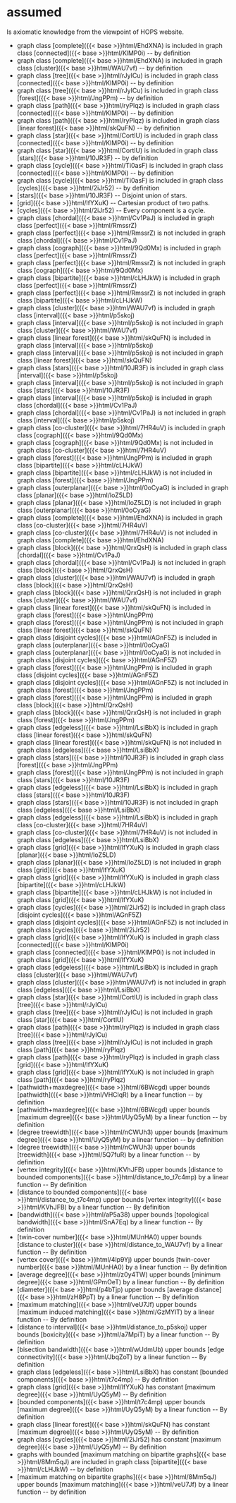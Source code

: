 # assumed

Is axiomatic knowledge from the viewpoint of HOPS website.

* graph class [complete]({{< base >}}html/EhdXNA) is included in graph class [connected]({{< base >}}html/KlMP0i) -- by definition
* graph class [complete]({{< base >}}html/EhdXNA) is included in graph class [cluster]({{< base >}}html/WAU7vf) -- by definition
* graph class [tree]({{< base >}}html/rJyICu) is included in graph class [connected]({{< base >}}html/KlMP0i) -- by definition
* graph class [tree]({{< base >}}html/rJyICu) is included in graph class [forest]({{< base >}}html/JngPPm) -- by definition
* graph class [path]({{< base >}}html/ryPlqz) is included in graph class [connected]({{< base >}}html/KlMP0i) -- by definition
* graph class [path]({{< base >}}html/ryPlqz) is included in graph class [linear forest]({{< base >}}html/skQuFN) -- by definition
* graph class [star]({{< base >}}html/CortlU) is included in graph class [connected]({{< base >}}html/KlMP0i) -- by definition
* graph class [star]({{< base >}}html/CortlU) is included in graph class [stars]({{< base >}}html/10JR3F) -- by definition
* graph class [cycle]({{< base >}}html/Ti0asF) is included in graph class [connected]({{< base >}}html/KlMP0i) -- by definition
* graph class [cycle]({{< base >}}html/Ti0asF) is included in graph class [cycles]({{< base >}}html/2iJr52) -- by definition
* [stars]({{< base >}}html/10JR3F) -- Disjoint union of stars.
* [grid]({{< base >}}html/lfYXuK) -- Cartesian product of two paths.
* [cycles]({{< base >}}html/2iJr52) -- Every component is a cycle.
* graph class [chordal]({{< base >}}html/Cv1PaJ) is included in graph class [perfect]({{< base >}}html/RmssrZ)
* graph class [perfect]({{< base >}}html/RmssrZ) is not included in graph class [chordal]({{< base >}}html/Cv1PaJ)
* graph class [cograph]({{< base >}}html/9Qd0Mx) is included in graph class [perfect]({{< base >}}html/RmssrZ)
* graph class [perfect]({{< base >}}html/RmssrZ) is not included in graph class [cograph]({{< base >}}html/9Qd0Mx)
* graph class [bipartite]({{< base >}}html/cLHJkW) is included in graph class [perfect]({{< base >}}html/RmssrZ)
* graph class [perfect]({{< base >}}html/RmssrZ) is not included in graph class [bipartite]({{< base >}}html/cLHJkW)
* graph class [cluster]({{< base >}}html/WAU7vf) is included in graph class [interval]({{< base >}}html/p5skoj)
* graph class [interval]({{< base >}}html/p5skoj) is not included in graph class [cluster]({{< base >}}html/WAU7vf)
* graph class [linear forest]({{< base >}}html/skQuFN) is included in graph class [interval]({{< base >}}html/p5skoj)
* graph class [interval]({{< base >}}html/p5skoj) is not included in graph class [linear forest]({{< base >}}html/skQuFN)
* graph class [stars]({{< base >}}html/10JR3F) is included in graph class [interval]({{< base >}}html/p5skoj)
* graph class [interval]({{< base >}}html/p5skoj) is not included in graph class [stars]({{< base >}}html/10JR3F)
* graph class [interval]({{< base >}}html/p5skoj) is included in graph class [chordal]({{< base >}}html/Cv1PaJ)
* graph class [chordal]({{< base >}}html/Cv1PaJ) is not included in graph class [interval]({{< base >}}html/p5skoj)
* graph class [co-cluster]({{< base >}}html/7HR4uV) is included in graph class [cograph]({{< base >}}html/9Qd0Mx)
* graph class [cograph]({{< base >}}html/9Qd0Mx) is not included in graph class [co-cluster]({{< base >}}html/7HR4uV)
* graph class [forest]({{< base >}}html/JngPPm) is included in graph class [bipartite]({{< base >}}html/cLHJkW)
* graph class [bipartite]({{< base >}}html/cLHJkW) is not included in graph class [forest]({{< base >}}html/JngPPm)
* graph class [outerplanar]({{< base >}}html/0oCyaG) is included in graph class [planar]({{< base >}}html/loZ5LD)
* graph class [planar]({{< base >}}html/loZ5LD) is not included in graph class [outerplanar]({{< base >}}html/0oCyaG)
* graph class [complete]({{< base >}}html/EhdXNA) is included in graph class [co-cluster]({{< base >}}html/7HR4uV)
* graph class [co-cluster]({{< base >}}html/7HR4uV) is not included in graph class [complete]({{< base >}}html/EhdXNA)
* graph class [block]({{< base >}}html/QrxQsH) is included in graph class [chordal]({{< base >}}html/Cv1PaJ)
* graph class [chordal]({{< base >}}html/Cv1PaJ) is not included in graph class [block]({{< base >}}html/QrxQsH)
* graph class [cluster]({{< base >}}html/WAU7vf) is included in graph class [block]({{< base >}}html/QrxQsH)
* graph class [block]({{< base >}}html/QrxQsH) is not included in graph class [cluster]({{< base >}}html/WAU7vf)
* graph class [linear forest]({{< base >}}html/skQuFN) is included in graph class [forest]({{< base >}}html/JngPPm)
* graph class [forest]({{< base >}}html/JngPPm) is not included in graph class [linear forest]({{< base >}}html/skQuFN)
* graph class [disjoint cycles]({{< base >}}html/AGnF5Z) is included in graph class [outerplanar]({{< base >}}html/0oCyaG)
* graph class [outerplanar]({{< base >}}html/0oCyaG) is not included in graph class [disjoint cycles]({{< base >}}html/AGnF5Z)
* graph class [forest]({{< base >}}html/JngPPm) is included in graph class [disjoint cycles]({{< base >}}html/AGnF5Z)
* graph class [disjoint cycles]({{< base >}}html/AGnF5Z) is not included in graph class [forest]({{< base >}}html/JngPPm)
* graph class [forest]({{< base >}}html/JngPPm) is included in graph class [block]({{< base >}}html/QrxQsH)
* graph class [block]({{< base >}}html/QrxQsH) is not included in graph class [forest]({{< base >}}html/JngPPm)
* graph class [edgeless]({{< base >}}html/LsiBbX) is included in graph class [linear forest]({{< base >}}html/skQuFN)
* graph class [linear forest]({{< base >}}html/skQuFN) is not included in graph class [edgeless]({{< base >}}html/LsiBbX)
* graph class [stars]({{< base >}}html/10JR3F) is included in graph class [forest]({{< base >}}html/JngPPm)
* graph class [forest]({{< base >}}html/JngPPm) is not included in graph class [stars]({{< base >}}html/10JR3F)
* graph class [edgeless]({{< base >}}html/LsiBbX) is included in graph class [stars]({{< base >}}html/10JR3F)
* graph class [stars]({{< base >}}html/10JR3F) is not included in graph class [edgeless]({{< base >}}html/LsiBbX)
* graph class [edgeless]({{< base >}}html/LsiBbX) is included in graph class [co-cluster]({{< base >}}html/7HR4uV)
* graph class [co-cluster]({{< base >}}html/7HR4uV) is not included in graph class [edgeless]({{< base >}}html/LsiBbX)
* graph class [grid]({{< base >}}html/lfYXuK) is included in graph class [planar]({{< base >}}html/loZ5LD)
* graph class [planar]({{< base >}}html/loZ5LD) is not included in graph class [grid]({{< base >}}html/lfYXuK)
* graph class [grid]({{< base >}}html/lfYXuK) is included in graph class [bipartite]({{< base >}}html/cLHJkW)
* graph class [bipartite]({{< base >}}html/cLHJkW) is not included in graph class [grid]({{< base >}}html/lfYXuK)
* graph class [cycles]({{< base >}}html/2iJr52) is included in graph class [disjoint cycles]({{< base >}}html/AGnF5Z)
* graph class [disjoint cycles]({{< base >}}html/AGnF5Z) is not included in graph class [cycles]({{< base >}}html/2iJr52)
* graph class [grid]({{< base >}}html/lfYXuK) is included in graph class [connected]({{< base >}}html/KlMP0i)
* graph class [connected]({{< base >}}html/KlMP0i) is not included in graph class [grid]({{< base >}}html/lfYXuK)
* graph class [edgeless]({{< base >}}html/LsiBbX) is included in graph class [cluster]({{< base >}}html/WAU7vf)
* graph class [cluster]({{< base >}}html/WAU7vf) is not included in graph class [edgeless]({{< base >}}html/LsiBbX)
* graph class [star]({{< base >}}html/CortlU) is included in graph class [tree]({{< base >}}html/rJyICu)
* graph class [tree]({{< base >}}html/rJyICu) is not included in graph class [star]({{< base >}}html/CortlU)
* graph class [path]({{< base >}}html/ryPlqz) is included in graph class [tree]({{< base >}}html/rJyICu)
* graph class [tree]({{< base >}}html/rJyICu) is not included in graph class [path]({{< base >}}html/ryPlqz)
* graph class [path]({{< base >}}html/ryPlqz) is included in graph class [grid]({{< base >}}html/lfYXuK)
* graph class [grid]({{< base >}}html/lfYXuK) is not included in graph class [path]({{< base >}}html/ryPlqz)
* [pathwidth+maxdegree]({{< base >}}html/6BWcgd) upper bounds [pathwidth]({{< base >}}html/VHClqR) by a linear function -- by definition
* [pathwidth+maxdegree]({{< base >}}html/6BWcgd) upper bounds [maximum degree]({{< base >}}html/UyQ5yM) by a linear function -- by definition
* [degree treewidth]({{< base >}}html/nCWUh3) upper bounds [maximum degree]({{< base >}}html/UyQ5yM) by a linear function -- by definition
* [degree treewidth]({{< base >}}html/nCWUh3) upper bounds [treewidth]({{< base >}}html/5Q7fuR) by a linear function -- by definition
* [vertex integrity]({{< base >}}html/KVhJFB) upper bounds [distance to bounded components]({{< base >}}html/distance_to_t7c4mp) by a linear function -- By definition
* [distance to bounded components]({{< base >}}html/distance_to_t7c4mp) upper bounds [vertex integrity]({{< base >}}html/KVhJFB) by a linear function -- By definition
* [bandwidth]({{< base >}}html/aP5a38) upper bounds [topological bandwidth]({{< base >}}html/SnA7Eq) by a linear function -- By definition
* [twin-cover number]({{< base >}}html/MUnHA0) upper bounds [distance to cluster]({{< base >}}html/distance_to_WAU7vf) by a linear function -- By definition
* [vertex cover]({{< base >}}html/4lp9Yj) upper bounds [twin-cover number]({{< base >}}html/MUnHA0) by a linear function -- By definition
* [average degree]({{< base >}}html/z0y4TW) upper bounds [minimum degree]({{< base >}}html/GPmOeT) by a linear function -- By definition
* [diameter]({{< base >}}html/p4bTjp) upper bounds [average distance]({{< base >}}html/zH8PpT) by a linear function -- By definition
* [maximum matching]({{< base >}}html/veU7Jf) upper bounds [maximum induced matching]({{< base >}}html/GzMYlT) by a linear function -- By definition
* [distance to interval]({{< base >}}html/distance_to_p5skoj) upper bounds [boxicity]({{< base >}}html/a7MpiT) by a linear function -- By definition
* [bisection bandwidth]({{< base >}}html/wUdmUb) upper bounds [edge connectivity]({{< base >}}html/JbqZoT) by a linear function -- By definition
* graph class [edgeless]({{< base >}}html/LsiBbX) has constant [bounded components]({{< base >}}html/t7c4mp) -- By definition
* graph class [grid]({{< base >}}html/lfYXuK) has constant [maximum degree]({{< base >}}html/UyQ5yM) -- By definition
* [bounded components]({{< base >}}html/t7c4mp) upper bounds [maximum degree]({{< base >}}html/UyQ5yM) by a linear function -- By definition
* graph class [linear forest]({{< base >}}html/skQuFN) has constant [maximum degree]({{< base >}}html/UyQ5yM) -- By definition
* graph class [cycles]({{< base >}}html/2iJr52) has constant [maximum degree]({{< base >}}html/UyQ5yM) -- By definition
* graphs with bounded [maximum matching on bipartite graphs]({{< base >}}html/8Mm5qJ) are included in graph class [bipartite]({{< base >}}html/cLHJkW) -- by definition
* [maximum matching on bipartite graphs]({{< base >}}html/8Mm5qJ) upper bounds [maximum matching]({{< base >}}html/veU7Jf) by a linear function -- by definition